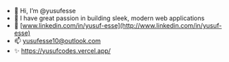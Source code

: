 - 👋 Hi, I’m @yusufesse
- 🌱 I have great passion in building sleek, modern web applications
- 👀 [www.linkedin.com/in/yusuf-esse](http://www.linkedin.com/in/yusuf-esse)
- 📫 yusufesse10@outlook.com
- ✨ https://yusufcodes.vercel.app/ 

<!---
yusufesse/yusufesse is a ✨ special ✨ repository because its `README.md` (this file) appears on your GitHub profile.
You can click the Preview link to take a look at your changes.
--->

